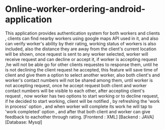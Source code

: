 # Online-worker-ordering-android-application
This application provides authentication system for both workers and clients , clients can find nearby workers using google maps API used in it, and also can verify worker's ability by their rating, working status of workers is also included, also the distance they are away from the client's current location will be shown, once request is sent to any worker selected, worker will receive request and can decline or accept it, if worker is accepting request ,he will not be able go for other clients requestes to response them, until he is not declining the client request he accepted, this feature will save time of client and give them a option to select another worker, also both client's and worker's contact numbers will not be shared among them, until worker is not accepting request, once he accept request both client and worker contact numbers will be visible to each other, after accepting client's request , now worker has two options to start working or to decline request, if he decided to start working, client will be notified , by refreshing the 'work in process' option , and when worker will complete its work he will tap to 'work completed' option , and after that both client and worker can give feedback to eachother through rating. [Frontend : XML] [Backend : JAVA] [Database: Mysql]
